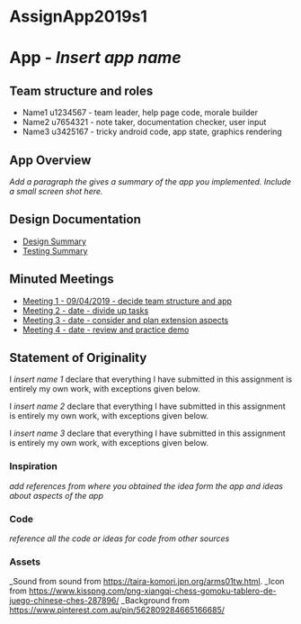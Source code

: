 # AssignApp2019s1
# App - _Insert app name_

## Team structure and roles 
+ Name1 u1234567 - team leader, help page code, morale builder
+ Name2 u7654321 - note taker, documentation checker, user input
+ Name3 u3425167 - tricky android code, app state, graphics rendering

## App Overview 

_Add a paragraph the gives a summary of the app you implemented. Include a small screen shot here._

## Design Documentation 
+ [Design Summary](designsummary)
+ [Testing Summary](TestingSummary)

## Minuted Meetings
+ [Meeting 1 - 09/04/2019 - decide team structure and app](meetingMinute1.pdf)
+ [Meeting 2 - date - divide up tasks](meeting2)
+ [Meeting 3 - date - consider and plan extension aspects](meeting3)
+ [Meeting 4 - date - review and practice demo](meeting4)

## Statement of Originality

I _insert name 1_ declare that everything I have submitted in this
assignment is entirely my own work, with exceptions given below.

I _insert name 2_ declare that everything I have submitted in this
assignment is entirely my own work, with exceptions given below.

I _insert name 3_ declare that everything I have submitted in this
assignment is entirely my own work, with exceptions given below.

### Inspiration

_add references from where you obtained the idea form the app and ideas about aspects of the app_

### Code

_reference all the code or ideas for code from other sources_

### Assets 

_Sound from sound from https://taira-komori.jpn.org/arms01tw.html.
_Icon from https://www.kisspng.com/png-xiangqi-chess-gomoku-tablero-de-juego-chinese-ches-287896/ 
_Background from https://www.pinterest.com.au/pin/562809284665166685/



